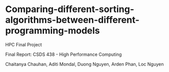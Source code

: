 # Comparing-different-sorting-algorithms-between-different-programming-models
HPC Final Project

Final Report: CSDS 438 - High Performance Computing

Chaitanya Chauhan, Aditi Mondal, Duong Nguyen, Arden Phan, Loc Nguyen
